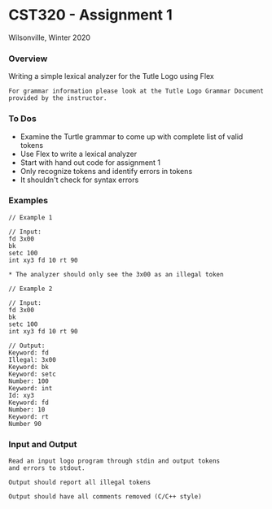 # CST320 - Assignment 1
Wilsonville, Winter 2020

### Overview
Writing a simple lexical analyzer for the Tutle Logo using Flex
```
For grammar information please look at the Tutle Logo Grammar Document provided by the instructor.
```
### To Dos
* Examine the Turtle grammar to come up with complete list 
of valid tokens
* Use Flex to write a lexical analyzer
* Start with hand out code for assignment 1
* Only recognize tokens and identify errors in tokens
* It shouldn't check for syntax errors

### Examples
```
// Example 1

// Input:
fd 3x00
bk
setc 100
int xy3 fd 10 rt 90

* The analyzer should only see the 3x00 as an illegal token
```
```
// Example 2

// Input:
fd 3x00
bk
setc 100
int xy3 fd 10 rt 90

// Output:
Keyword: fd
Illegal: 3x00
Keyword: bk
Keyword: setc
Number: 100
Keyword: int
Id: xy3
Keyword: fd
Number: 10
Keyword: rt
Number 90
```

### Input and Output
```
Read an input logo program through stdin and output tokens 
and errors to stdout.

Output should report all illegal tokens

Output should have all comments removed (C/C++ style)
```